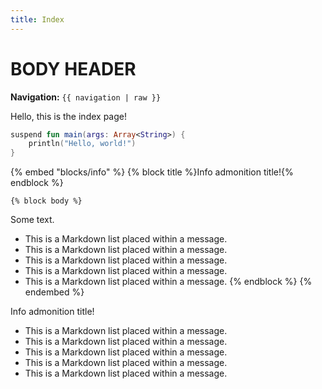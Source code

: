```yaml
---
title: Index
---
```

# BODY HEADER

**Navigation:** `{{ navigation | raw }}`

Hello, this is the index page!

```kotlin
suspend fun main(args: Array<String>) {
    println("Hello, world!")
}
```

{% embed "blocks/info" %}
    {% block title %}Info admonition title!{% endblock %}

    {% block body %}
Some text.

* This is a Markdown list placed within a message.
* This is a Markdown list placed within a message.
* This is a Markdown list placed within a message.
* This is a Markdown list placed within a message.
* This is a Markdown list placed within a message.
    {% endblock %}
{% endembed %}

<article class="message is-info">
<div class="message-header">
    <p>Info admonition title!</p>
</div>
<div class="message-body content">

* This is a Markdown list placed within a message.
* This is a Markdown list placed within a message.
* This is a Markdown list placed within a message.
* This is a Markdown list placed within a message.
* This is a Markdown list placed within a message.

</div>
</article>
